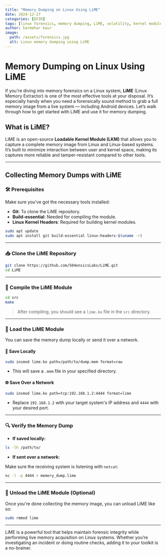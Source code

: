 ```yaml
---
title: "Memory Dumping on Linux Using LiME"
date: 2024-12-27
categories: [DFIR]
tags: [linux forensics, memory dumping, LiME, volatility, kernel module]
author: harmehar kaur
image:
  path: /assets/forensics.jpg
  alt: Linux memory dumping using LiME
---
```


# Memory Dumping on Linux Using LiME

If you're diving into memory forensics on a Linux system, **LiME** (Linux Memory Extractor) is one of the most effective tools at your disposal. It’s especially handy when you need a forensically sound method to grab a full memory image from a live system — including Android devices. Let’s walk through how to get started with LiME and use it for memory dumping.

## What is LiME?

LiME is an open-source **Loadable Kernel Module (LKM)** that allows you to capture a complete memory image from Linux and Linux-based systems. It’s built to minimize interaction between user and kernel space, making its captures more reliable and tamper-resistant compared to other tools.

---

## Collecting Memory Dumps with LiME

### 🛠 Prerequisites

Make sure you’ve got the necessary tools installed:

- **Git**: To clone the LiME repository.
- **Build-essential**: Needed for compiling the module.
- **Linux Kernel Headers**: Required for building kernel modules.

```bash
sudo apt update
sudo apt install git build-essential linux-headers-$(uname -r)
```

---

### 📥 Clone the LiME Repository

```bash
git clone https://github.com/504ensicsLabs/LiME.git
cd LiME
```

---

### 🧱 Compile the LiME Module

```bash
cd src
make
```

> After compiling, you should see a `lime.ko` file in the `src` directory.

---

### 🚀 Load the LiME Module

You can save the memory dump locally or send it over a network.

#### 💾 Save Locally

```bash
sudo insmod lime.ko path=/path/to/dump.mem format=raw
```

- This will save a `.mem` file in your specified directory.

#### 🌐 Save Over a Network

```bash
sudo insmod lime.ko path=tcp:192.168.1.2:4444 format=lime
```

- Replace `192.168.1.2` with your target system's IP address and `4444` with your desired port.

---

### 🔍 Verify the Memory Dump

- **If saved locally:**

```bash
ls -lh /path/to/
```

- **If sent over a network:**

Make sure the receiving system is listening with `netcat`:

```bash
nc -l -p 4444 > memory_dump.lime
```

---

### 🔄 Unload the LiME Module (Optional)

Once you're done collecting the memory image, you can unload LiME like so:

```bash
sudo rmmod lime
```

---

LiME is a powerful tool that helps maintain forensic integrity while performing live memory acquisition on Linux systems. Whether you’re investigating an incident or doing routine checks, adding it to your toolkit is a no-brainer.
